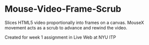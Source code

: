 Mouse-Video-Frame-Scrub
=======================
Slices HTML5 video proportionally into frames on a canvas.  MouseX movement acts as a scrub to advance and rewind the video.

Created for week 1 assignment in Live Web at NYU ITP
